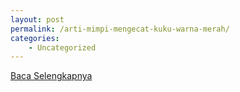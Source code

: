 ```yaml
---
layout: post
permalink: /arti-mimpi-mengecat-kuku-warna-merah/
categories:
    - Uncategorized
---
```


[Baca Selengkapnya](/06)